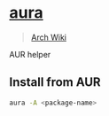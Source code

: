 # [aura](https://github.com/fosskers/aura)

> [Arch Wiki](https://wiki.archlinux.org/index.php/AUR_helpers)

AUR helper

## Install from AUR

```sh
aura -A <package-name>
```
